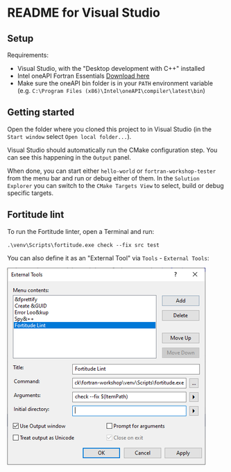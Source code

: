 # README for Visual Studio

## Setup

Requirements:

- Visual Studio, with the "Desktop development with C++" installed
- Intel oneAPI Fortran Essentials [Download here](https://www.intel.com/content/www/us/en/developer/tools/oneapi/fortran-compiler-download.html)
- Make sure the oneAPI bin folder is in your `PATH` environment variable (e.g. `C:\Program Files (x86)\Intel\oneAPI\compiler\latest\bin`)

## Getting started

Open the folder where you cloned this project to in Visual Studio (in the `Start window` select `Open local folder...`).

Visual Studio should automatically run the CMake configuration step. You can see this happening in the `Output` panel.

When done, you can start either `hello-world` or `fortran-workshop-tester` from the menu bar and run or debug either of them. In the `Solution Explorer` you can switch to the `CMake Targets View` to select, build or debug specific targets.

## Fortitude lint

To run the Fortitude linter, open a Terminal and run:

```
.\venv\Scripts\fortitude.exe check --fix src test
```

You can also define it as an "External Tool" via `Tools` - `External Tools`:

![Fortitude exteral tool](visual-studio-fortitude.png)
